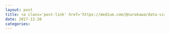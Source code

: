 ```yaml
---
layout: post
title: <a class='post-link' href='https://medium.com/@nurakawa/data-visualization-with-r-and-shiny-starbucks-locations-in-california-80e4a7edf837'>Data Visualization - Starbucks Locations in California</a>
date: 2017-12-20
categories:
---
```


